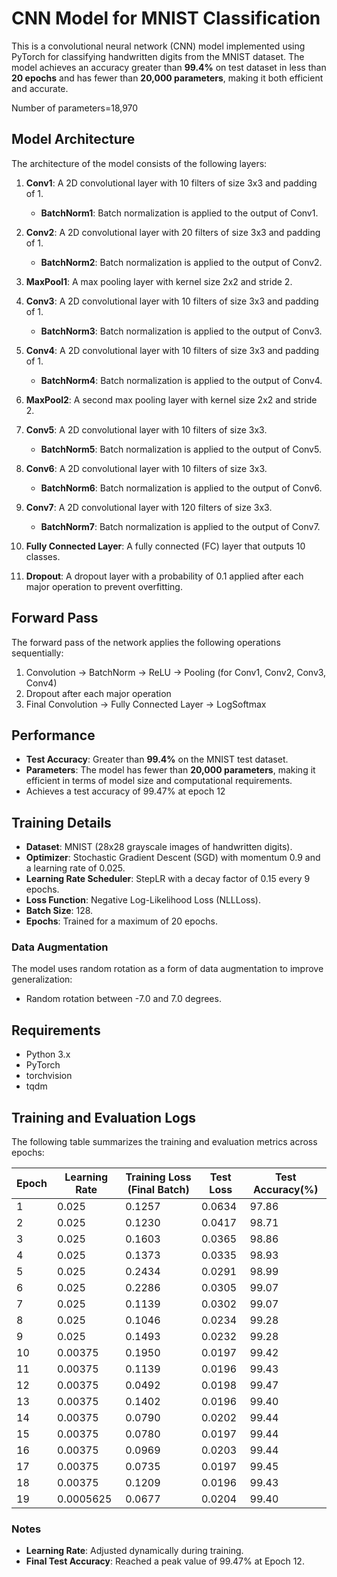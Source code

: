 # CNN Model for MNIST Classification

This is a convolutional neural network (CNN) model implemented using PyTorch for classifying handwritten digits from the MNIST dataset. The model achieves an accuracy greater than **99.4%** on test dataset in less than **20 epochs** and has fewer than **20,000 parameters**, making it both efficient and accurate.

Number of parameters=18,970


## Model Architecture

The architecture of the model consists of the following layers:

1. **Conv1**: A 2D convolutional layer with 10 filters of size 3x3 and padding of 1.
   - **BatchNorm1**: Batch normalization is applied to the output of Conv1.
   
2. **Conv2**: A 2D convolutional layer with 20 filters of size 3x3 and padding of 1.
   - **BatchNorm2**: Batch normalization is applied to the output of Conv2.

3. **MaxPool1**: A max pooling layer with kernel size 2x2 and stride 2.

4. **Conv3**: A 2D convolutional layer with 10 filters of size 3x3 and padding of 1.
   - **BatchNorm3**: Batch normalization is applied to the output of Conv3.

5. **Conv4**: A 2D convolutional layer with 10 filters of size 3x3 and padding of 1.
   - **BatchNorm4**: Batch normalization is applied to the output of Conv4.

6. **MaxPool2**: A second max pooling layer with kernel size 2x2 and stride 2.

7. **Conv5**: A 2D convolutional layer with 10 filters of size 3x3.
   - **BatchNorm5**: Batch normalization is applied to the output of Conv5.

8. **Conv6**: A 2D convolutional layer with 10 filters of size 3x3.
   - **BatchNorm6**: Batch normalization is applied to the output of Conv6.

9. **Conv7**: A 2D convolutional layer with 120 filters of size 3x3.
   - **BatchNorm7**: Batch normalization is applied to the output of Conv7.

10. **Fully Connected Layer**: A fully connected (FC) layer that outputs 10 classes.

11. **Dropout**: A dropout layer with a probability of 0.1 applied after each major operation to prevent overfitting.

## Forward Pass

The forward pass of the network applies the following operations sequentially:

1. Convolution -> BatchNorm -> ReLU -> Pooling (for Conv1, Conv2, Conv3, Conv4)
2. Dropout after each major operation
3. Final Convolution -> Fully Connected Layer -> LogSoftmax



## Performance

- **Test Accuracy**: Greater than **99.4%** on the MNIST test dataset.
- **Parameters**: The model has fewer than **20,000 parameters**, making it efficient in terms of model size and computational requirements.
- Achieves a test accuracy of 99.47% at epoch 12

## Training Details

- **Dataset**: MNIST (28x28 grayscale images of handwritten digits).
- **Optimizer**: Stochastic Gradient Descent (SGD) with momentum 0.9 and a learning rate of 0.025.
- **Learning Rate Scheduler**: StepLR with a decay factor of 0.15 every 9 epochs.
- **Loss Function**: Negative Log-Likelihood Loss (NLLLoss).
- **Batch Size**: 128.
- **Epochs**: Trained for a maximum of 20 epochs.

### Data Augmentation
The model uses random rotation as a form of data augmentation to improve generalization:
- Random rotation between -7.0 and 7.0 degrees.
  
## Requirements

- Python 3.x
- PyTorch
- torchvision
- tqdm

## Training and Evaluation Logs

The following table summarizes the training and evaluation metrics across epochs:

| Epoch | Learning Rate | Training Loss (Final Batch) | Test Loss | Test Accuracy(%) |
|-------|---------------|-----------------------------|-----------|--------------------|
| 1     | 0.025         | 0.1257                      | 0.0634    | 97.86              |
| 2     | 0.025         | 0.1230                      | 0.0417    | 98.71              |
| 3     | 0.025         | 0.1603                      | 0.0365    | 98.86              |
| 4     | 0.025         | 0.1373                      | 0.0335    | 98.93              |
| 5     | 0.025         | 0.2434                      | 0.0291    | 98.99              |
| 6     | 0.025         | 0.2286                      | 0.0305    | 99.07              |
| 7     | 0.025         | 0.1139                      | 0.0302    | 99.07              |
| 8     | 0.025         | 0.1046                      | 0.0234    | 99.28              |
| 9     | 0.025         | 0.1493                      | 0.0232    | 99.28              |
| 10    | 0.00375       | 0.1950                      | 0.0197    | 99.42              |
| 11    | 0.00375       | 0.1139                      | 0.0196    | 99.43              |
| 12    | 0.00375       | 0.0492                      | 0.0198    | 99.47              |
| 13    | 0.00375       | 0.1402                      | 0.0196    | 99.40              |
| 14    | 0.00375       | 0.0790                      | 0.0202    | 99.44              |
| 15    | 0.00375       | 0.0780                      | 0.0197    | 99.44              |
| 16    | 0.00375       | 0.0969                      | 0.0203    | 99.44              |
| 17    | 0.00375       | 0.0735                      | 0.0197    | 99.45              |
| 18    | 0.00375       | 0.1209                      | 0.0196    | 99.43              |
| 19    | 0.0005625     | 0.0677                      | 0.0204    | 99.40              |

### Notes
- **Learning Rate**: Adjusted dynamically during training.
- **Final Test Accuracy**: Reached a peak value of 99.47% at Epoch 12.
